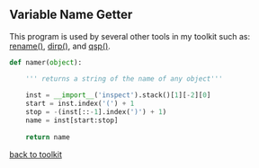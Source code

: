 ## Variable Name Getter

This program is used by several other tools in my toolkit such as:<br>
[rename()](/rename.md), [dirp()](/dirp.md), and [qsp()](/qsp.md).

```python
def namer(object):

    ''' returns a string of the name of any object'''
    
    inst = __import__('inspect').stack()[1][-2][0]
    start = inst.index('(') + 1
    stop = -(inst[::-1].index(')') + 1)
    name = inst[start:stop]
    
    return name
```


[back to toolkit](/toolkit)
